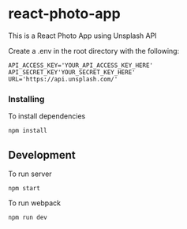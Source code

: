 # react-photo-app
This is a React Photo App using Unsplash API


Create a .env in the root directory with the following:

```
API_ACCESS_KEY='YOUR_API_ACCESS_KEY_HERE'
API_SECRET_KEY'YOUR_SECRET_KEY_HERE'
URL='https://api.unsplash.com/'
```

### Installing

To install dependencies

```
npm install
```

## Development

To run server

```
npm start
```

To run webpack

```
npm run dev
```
